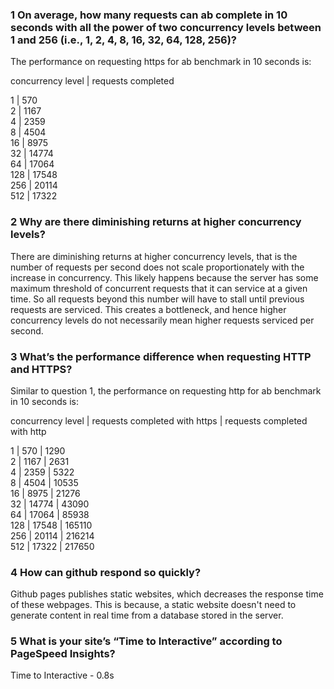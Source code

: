 ### 1 On average, how many requests can ab complete in 10 seconds with all the power of two concurrency levels between 1 and 256 (i.e., 1, 2, 4, 8, 16, 32, 64, 128, 256)?
The performance on requesting https for ab benchmark in 10 seconds is: 

concurrency level  |  requests completed <br>

1                  |  570 <br>
2                  |  1167 <br>
4                  |  2359 <br>
8                  |  4504 <br>
16                 |  8975 <br>
32                 |  14774 <br>
64                 |  17064 <br>
128                |  17548 <br>
256                |  20114 <br>
512                |  17322  <br>

### 2 Why are there diminishing returns at higher concurrency levels?
There are diminishing returns at higher concurrency levels, that is the number of requests per second does not scale proportionately with the increase in concurrency. This likely happens because the server has some maximum threshold of concurrent requests that it can service at a given time. So all requests beyond this number will have to stall until previous requests are serviced. This creates a bottleneck, and hence higher concurrency levels do not necessarily mean higher requests serviced per second.


### 3 What’s the performance difference when requesting HTTP and HTTPS?
Similar to question 1, the performance on requesting http for ab benchmark in 10 seconds is: 

concurrency level  |  requests completed with https | requests completed with http   <br>

1                  |  570                           | 1290 <br> 
2                  |  1167                          | 2631 <br>
4                  |  2359                          | 5322  <br>
8                  |  4504                          | 10535  <br>
16                 |  8975                          | 21276  <br>
32                 |  14774                         | 43090  <br>
64                 |  17064                         | 85938 <br>
128                |  17548                         | 165110 <br>
256                |  20114                         | 216214 <br>
512                |  17322                         | 217650 <br>

### 4 How can github respond so quickly?
Github pages publishes static websites, which decreases the response time of these webpages. This is because, a static website doesn't need to generate content in real time from a database stored in the server.


### 5 What is your site’s “Time to Interactive” according to PageSpeed Insights?
Time to Interactive - 0.8s


